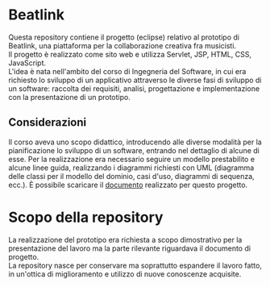 # Beatlink

Questa repository contiene il progetto (eclipse) relativo al prototipo di Beatlink, una piattaforma per la collaborazione creativa fra musicisti.  
Il progetto è realizzato come sito web e utilizza Servlet, JSP, HTML, CSS, JavaScript.  
L'idea è nata nell'ambito del corso di Ingegneria del Software, in cui era richiesto lo sviluppo di un applicativo attraverso le diverse fasi di sviluppo di un software: raccolta dei requisiti, analisi, progettazione e implementazione con la presentazione di un prototipo.  

## Considerazioni 

Il corso aveva uno scopo didattico, introducendo alle diverse modalità per la pianificazione lo sviluppo di un software, entrando nel dettaglio di alcune di esse. Per la realizzazione era necessario seguire un modello prestabilito e alcune linee guida, realizzando i diagrammi richiesti con UML (diagramma delle classi per il modello del dominio, casi d'uso, diagrammi di sequenza, ecc.).
È possibile scaricare il [documento](Progetto_Beatlink.pdf) realizzato per questo progetto.

# Scopo della repository

La realizzazione del prototipo era richiesta a scopo dimostrativo per la presentazione del lavoro ma la parte rilevante riguardava il documento di progetto.  
La repository nasce per conservare ma soprattutto espandere il lavoro fatto, in un'ottica di miglioramento e utilizzo di nuove conoscenze acquisite.  


